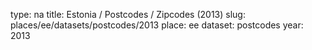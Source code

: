 type: na
title: Estonia / Postcodes / Zipcodes (2013)
slug: places/ee/datasets/postcodes/2013
place: ee
dataset: postcodes
year: 2013
